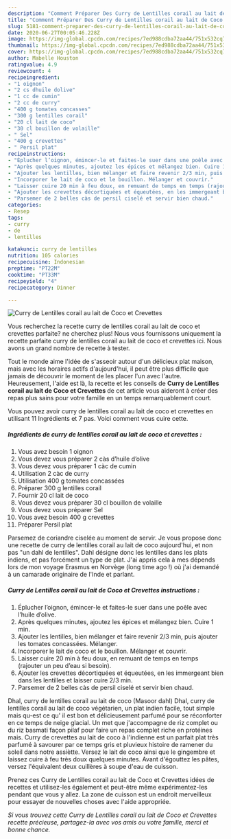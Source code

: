 ```yaml
---
description: "Comment Préparer Des Curry de Lentilles corail au lait de Coco et Crevettes"
title: "Comment Préparer Des Curry de Lentilles corail au lait de Coco et Crevettes"
slug: 5181-comment-preparer-des-curry-de-lentilles-corail-au-lait-de-coco-et-crevettes
date: 2020-06-27T00:05:46.228Z
image: https://img-global.cpcdn.com/recipes/7ed988cdba72aa44/751x532cq70/curry-de-lentilles-corail-au-lait-de-coco-et-crevettes-photo-principale-de-la-recette.jpg
thumbnail: https://img-global.cpcdn.com/recipes/7ed988cdba72aa44/751x532cq70/curry-de-lentilles-corail-au-lait-de-coco-et-crevettes-photo-principale-de-la-recette.jpg
cover: https://img-global.cpcdn.com/recipes/7ed988cdba72aa44/751x532cq70/curry-de-lentilles-corail-au-lait-de-coco-et-crevettes-photo-principale-de-la-recette.jpg
author: Mabelle Houston
ratingvalue: 4.9
reviewcount: 4
recipeingredient:
- "1 oignon"
- "2 cs dhuile dolive"
- "1 cc de cumin"
- "2 cc de curry"
- "400 g tomates concasses"
- "300 g lentilles corail"
- "20 cl lait de coco"
- "30 cl bouillon de volaille"
- " Sel"
- "400 g crevettes"
- " Persil plat"
recipeinstructions:
- "Éplucher l’oignon, émincer-le et faites-le suer dans une poêle avec l’huile d’olive."
- "Après quelques minutes, ajoutez les épices et mélangez bien. Cuire 1 min."
- "Ajouter les lentilles, bien mélanger et faire revenir 2/3 min, puis ajouter les tomates concassées. Mélanger."
- "Incorporer le lait de coco et le bouillon. Mélanger et couvrir."
- "Laisser cuire 20 min à feu doux, en remuant de temps en temps (rajouter un peu d’eau si besoin)."
- "Ajouter les crevettes décortiquées et équeutées, en les immergeant bien dans les lentilles et laisser cuire 2/3 min."
- "Parsemer de 2 belles càs de persil ciselé et servir bien chaud."
categories:
- Resep
tags:
- curry
- de
- lentilles

katakunci: curry de lentilles 
nutrition: 105 calories
recipecuisine: Indonesian
preptime: "PT22M"
cooktime: "PT33M"
recipeyield: "4"
recipecategory: Dinner

---
```



![Curry de Lentilles corail au lait de Coco et Crevettes](https://img-global.cpcdn.com/recipes/7ed988cdba72aa44/751x532cq70/curry-de-lentilles-corail-au-lait-de-coco-et-crevettes-photo-principale-de-la-recette.jpg)

Vous recherchez la recette curry de lentilles corail au lait de coco et crevettes parfaite? ne cherchez plus! Nous vous fournissons uniquement la recette parfaite curry de lentilles corail au lait de coco et crevettes ici. Nous avons un grand nombre de recette à tester.

Tout le monde aime l'idée de s'asseoir autour d'un délicieux plat maison, mais avec les horaires actifs d'aujourd'hui, il peut être plus difficile que jamais de découvrir le moment de les placer l'un avec l'autre. Heureusement, l'aide est là, la recette et les conseils de <strong> Curry de Lentilles corail au lait de Coco et Crevettes </strong> de cet article vous aideront à créer des repas plus sains pour votre famille en un temps remarquablement court.

<!--inarticleads1-->

Vous pouvez avoir curry de lentilles corail au lait de coco et crevettes en utilisant 11 Ingrédients et 7 pas. Voici comment vous cuire cette.

##### Ingrédients de curry de lentilles corail au lait de coco et crevettes :

1. Vous avez besoin 1 oignon
1. Vous devez vous préparer 2 càs d’huile d’olive
1. Vous devez vous préparer 1 càc de cumin
1. Utilisation 2 càc de curry
1. Utilisation 400 g tomates concassées
1. Préparer 300 g lentilles corail
1. Fournir 20 cl lait de coco
1. Vous devez vous préparer 30 cl bouillon de volaille
1. Vous devez vous préparer  Sel
1. Vous avez besoin 400 g crevettes
1. Préparer  Persil plat


Parsemez de coriandre ciselée au moment de servir. Je vous propose donc une recette de curry de lentilles corail au lait de coco aujourd&#39;hui, et non pas &#34;un dahl de lentilles&#34;. Dahl désigne donc les lentilles dans les plats indiens, et pas forcément un type de plat. J&#39;ai appris cela à mes dépends lors de mon voyage Erasmus en Norvège (long time ago !) où j&#39;ai demandé à un camarade originaire de l&#39;Inde et parlant. 

<!--inarticleads2-->

##### Curry de Lentilles corail au lait de Coco et Crevettes instructions :

1. Éplucher l’oignon, émincer-le et faites-le suer dans une poêle avec l’huile d’olive.
1. Après quelques minutes, ajoutez les épices et mélangez bien. Cuire 1 min.
1. Ajouter les lentilles, bien mélanger et faire revenir 2/3 min, puis ajouter les tomates concassées. Mélanger.
1. Incorporer le lait de coco et le bouillon. Mélanger et couvrir.
1. Laisser cuire 20 min à feu doux, en remuant de temps en temps (rajouter un peu d’eau si besoin).
1. Ajouter les crevettes décortiquées et équeutées, en les immergeant bien dans les lentilles et laisser cuire 2/3 min.
1. Parsemer de 2 belles càs de persil ciselé et servir bien chaud.


Dhal, curry de lentilles corail au lait de coco (Masoor dahl) Dhal, curry de lentilles corail au lait de coco végétarien, un plat indien facile, tout simple mais qu-est ce qu&#39; il est bon et délicieusement parfumé pour se réconforter en ce temps de neige glacial. Un met que j&#39;accompagne de riz complet ou du riz basmati façon pilaf pour faire un repas complet riche en protéines mais. Curry de crevettes au lait de coco à l&#39;indienne est un parfait plat très parfumé à savourer par ce temps gris et pluvieux histoire de ramener du soleil dans notre assiètte. Versez le lait de coco ainsi que le gingembre et laissez cuire à feu très doux quelques minutes. Avant d&#39;égouttez les pâtes, versez l&#39;équivalent deux cuillères à soupe d&#39;eau de cuisson. 

<!--inarticleads1-->

<p>
Prenez ces Curry de Lentilles corail au lait de Coco et Crevettes idées de recettes et utilisez-les également et peut-être même expérimentez-les pendant que vous y allez. La zone de cuisson est un endroit merveilleux pour essayer de nouvelles choses avec l'aide appropriée.
</p>

<p>
<i>Si vous trouvez cette Curry de Lentilles corail au lait de Coco et Crevettes recette précieuse, partagez-la avec vos amis ou votre famille, merci et bonne chance.</i>
</p>
